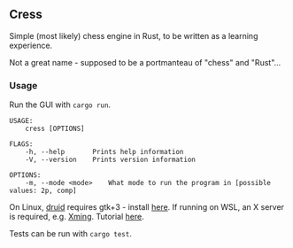 ## Cress
Simple (most likely) chess engine in Rust, to be written as a learning experience.

Not a great name - supposed to be a portmanteau of "chess" and "Rust"...

### Usage
Run the GUI with `cargo run`.
```
USAGE:
    cress [OPTIONS]

FLAGS:
    -h, --help       Prints help information
    -V, --version    Prints version information

OPTIONS:
    -m, --mode <mode>    What mode to run the program in [possible values: 2p, comp]
```
On Linux, [druid](https://github.com/linebender/druid#linux) requires gtk+3 - install [here](https://www.gtk.org/docs/installations/linux/).
If running on WSL, an X server is required, e.g. [Xming](https://sourceforge.net/projects/xming/). Tutorial [here](https://www.pcworld.com/article/3055403/windows-10s-bash-shell-can-run-graphical-linux-applications-with-this-trick.html).

Tests can be run with `cargo test`.